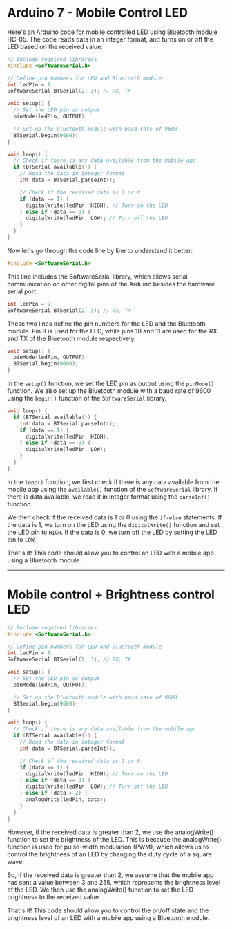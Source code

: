 # Arduino 7 - Mobile Control LED 

Here's an Arduino code for mobile controlled LED using Bluetooth module HC-05. The code reads data in an integer format, and turns on or off the LED based on the received value.

```C++
// Include required libraries
#include <SoftwareSerial.h>

// Define pin numbers for LED and Bluetooth module
int ledPin = 9;
SoftwareSerial BTSerial(2, 3); // RX, TX

void setup() {
  // Set the LED pin as output
  pinMode(ledPin, OUTPUT);

  // Set up the Bluetooth module with baud rate of 9600
  BTSerial.begin(9600);
}

void loop() {
  // Check if there is any data available from the mobile app
  if (BTSerial.available()) {
    // Read the data in integer format
    int data = BTSerial.parseInt();

    // Check if the received data is 1 or 0
    if (data == 1) {
      digitalWrite(ledPin, HIGH); // Turn on the LED
    } else if (data == 0) {
      digitalWrite(ledPin, LOW); // Turn off the LED
    }
  }
}
```

Now let's go through the code line by line to understand it better:

```C++
#include <SoftwareSerial.h>
```
This line includes the SoftwareSerial library, which allows serial communication on other digital pins of the Arduino besides the hardware serial port.

```C++
int ledPin = 9;
SoftwareSerial BTSerial(2, 3); // RX, TX
```
These two lines define the pin numbers for the LED and the Bluetooth module. Pin 9 is used for the LED, while pins 10 and 11 are used for the RX and TX of the Bluetooth module respectively.

```C++
void setup() {
  pinMode(ledPin, OUTPUT);
  BTSerial.begin(9600);
}
```
In the `setup()` function, we set the LED pin as output using the `pinMode()` function. We also set up the Bluetooth module with a baud rate of 9600 using the `begin()` function of the `SoftwareSerial` library.

```C++
void loop() {
  if (BTSerial.available()) {
    int data = BTSerial.parseInt();
    if (data == 1) {
      digitalWrite(ledPin, HIGH);
    } else if (data == 0) {
      digitalWrite(ledPin, LOW);
    }
  }
}
```
In the `loop()` function, we first check if there is any data available from the mobile app using the `available()` function of the `SoftwareSerial` library. If there is data available, we read it in integer format using the `parseInt()` function.

We then check if the received data is 1 or 0 using the `if-else` statements. If the data is 1, we turn on the LED using the `digitalWrite()` function and set the LED pin to `HIGH`. If the data is 0, we turn off the LED by setting the LED pin to `LOW`. 

That's it! This code should allow you to control an LED with a mobile app using a Bluetooth module.

-----------------------------------------------------------------------------------------------------------------------------------------------------------------------
# Mobile control + Brightness control LED

```C++
// Include required libraries
#include <SoftwareSerial.h>

// Define pin numbers for LED and Bluetooth module
int ledPin = 9;
SoftwareSerial BTSerial(2, 3); // RX, TX

void setup() {
  // Set the LED pin as output
  pinMode(ledPin, OUTPUT);

  // Set up the Bluetooth module with baud rate of 9600
  BTSerial.begin(9600);
}

void loop() {
  // Check if there is any data available from the mobile app
  if (BTSerial.available()) {
    // Read the data in integer format
    int data = BTSerial.parseInt();

    // Check if the received data is 1 or 0
    if (data == 1) {
      digitalWrite(ledPin, HIGH); // Turn on the LED
    } else if (data == 0) {
      digitalWrite(ledPin, LOW); // Turn off the LED
    } else if (data > 2) {
      analogWrite(ledPin, data);
    }
  }
}
```

However, if the received data is greater than 2, we use the analogWrite() function to set the brightness of the LED. This is because the analogWrite() function is used for pulse-width modulation (PWM), which allows us to control the brightness of an LED by changing the duty cycle of a square wave.

So, if the received data is greater than 2, we assume that the mobile app has sent a value between 3 and 255, which represents the brightness level of the LED. We then use the analogWrite() function to set the LED brightness to the received value.

That's it! This code should allow you to control the on/off state and the brightness level of an LED with a mobile app using a Bluetooth module.
